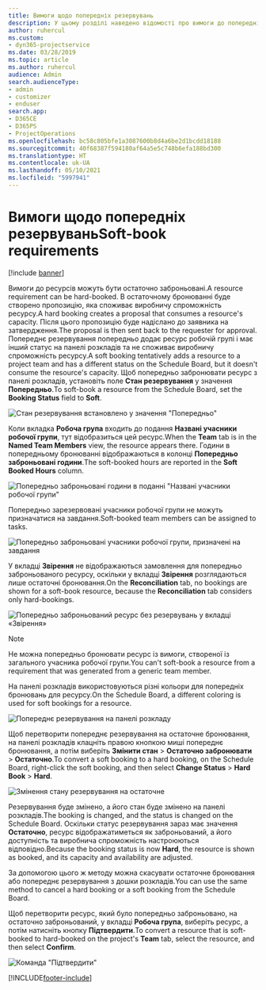 ```yaml
---
title: Вимоги щодо попередніх резервувань
description: У цьому розділі наведено відомості про вимоги до попередніх резервувань.
author: ruhercul
ms.custom:
- dyn365-projectservice
ms.date: 03/28/2019
ms.topic: article
ms.author: ruhercul
audience: Admin
search.audienceType:
- admin
- customizer
- enduser
search.app:
- D365CE
- D365PS
- ProjectOperations
ms.openlocfilehash: bc58c805bfe1a3087600b8d4a6be2d1bcdd18188
ms.sourcegitcommit: 40f68387f594180af64a5e5c748b6efa188bd300
ms.translationtype: HT
ms.contentlocale: uk-UA
ms.lasthandoff: 05/10/2021
ms.locfileid: "5997941"
---
```

# <a name="soft-book-requirements"></a><span data-ttu-id="4dff8-103">Вимоги щодо попередніх резервувань</span><span class="sxs-lookup"><span data-stu-id="4dff8-103">Soft-book requirements</span></span>

[!include [banner](../includes/psa-now-project-operations.md)]

<span data-ttu-id="4dff8-104">Вимоги до ресурсів можуть бути остаточно заброньовані.</span><span class="sxs-lookup"><span data-stu-id="4dff8-104">A resource requirement can be hard-booked.</span></span> <span data-ttu-id="4dff8-105">В остаточному бронюванні буде створено пропозицію, яка споживає виробничу спроможність ресурсу.</span><span class="sxs-lookup"><span data-stu-id="4dff8-105">A hard booking creates a proposal that consumes a resource's capacity.</span></span> <span data-ttu-id="4dff8-106">Після цього пропозицію буде надіслано до заявника на затвердження.</span><span class="sxs-lookup"><span data-stu-id="4dff8-106">The proposal is then sent back to the requester for approval.</span></span> <span data-ttu-id="4dff8-107">Попереднє резервування попередньо додає ресурс робочій групі і має інший статус на панелі розкладів та не споживає виробничу спроможність ресурсу.</span><span class="sxs-lookup"><span data-stu-id="4dff8-107">A soft booking tentatively adds a resource to a project team and has a different status on the Schedule Board, but it doesn't consume the resource's capacity.</span></span> <span data-ttu-id="4dff8-108">Щоб попередньо забронювати ресурс з панелі розкладів, установіть поле **Стан резервування** у значення **Попередньо**.</span><span class="sxs-lookup"><span data-stu-id="4dff8-108">To soft-book a resource from the Schedule Board, set the **Booking Status** field to **Soft**.</span></span>

![Стан резервування встановлено у значення "Попередньо"](media/Resource-Management-image77.png)

<span data-ttu-id="4dff8-110">Коли вкладка **Робоча група** входить до подання **Названі учасники робочої групи**, тут відобразиться цей ресурс.</span><span class="sxs-lookup"><span data-stu-id="4dff8-110">When the **Team** tab is in the **Named Team Members** view, the resource appears there.</span></span> <span data-ttu-id="4dff8-111">Години в попередньому бронюванні відображаються в колонці **Попередньо заброньовані години**.</span><span class="sxs-lookup"><span data-stu-id="4dff8-111">The soft-booked hours are reported in the **Soft Booked Hours** column.</span></span>

![Попередньо заброньовані години в поданні "Названі учасники робочої групи"](media/Resource-Management-image78.png)

<span data-ttu-id="4dff8-113">Попередньо зарезервовані учасники робочої групи не можуть призначатися на завдання.</span><span class="sxs-lookup"><span data-stu-id="4dff8-113">Soft-booked team members can be assigned to tasks.</span></span>

![Попередньо заброньовані учасники робочої групи, призначені на завдання](media/Resource-Management-image79.png)

<span data-ttu-id="4dff8-115">У вкладці **Звірення** не відображаються замовлення для попередньо заброньованого ресурсу, оскільки у вкладці **Звірення** розглядаються лише остаточні бронювання.</span><span class="sxs-lookup"><span data-stu-id="4dff8-115">On the **Reconciliation** tab, no bookings are shown for a soft-book resource, because the **Reconciliation** tab considers only hard-bookings.</span></span>

![Попередньо заброньований ресурс без резервувань у вкладці «Звірення»](media/Resource-Management-image80.png)

> [!NOTE]
> <span data-ttu-id="4dff8-117">Не можна попередньо бронювати ресурс із вимоги, створеної із загального учасника робочої групи.</span><span class="sxs-lookup"><span data-stu-id="4dff8-117">You can't soft-book a resource from a requirement that was generated from a generic team member.</span></span>

<span data-ttu-id="4dff8-118">На панелі розкладів використовуються різні кольори для попередніх бронювань для ресурсу.</span><span class="sxs-lookup"><span data-stu-id="4dff8-118">On the Schedule Board, a different coloring is used for soft bookings for a resource.</span></span>

![Попереднє резервування на панелі розкладу](media/Resource-Management-image81.png)

<span data-ttu-id="4dff8-120">Щоб перетворити попереднє резервування на остаточне бронювання, на панелі розкладів клацніть правою кнопкою миші попереднє бронювання, а потім виберіть **Змінити стан** \> **Остаточно забронювати** \> **Остаточно**.</span><span class="sxs-lookup"><span data-stu-id="4dff8-120">To convert a soft booking to a hard booking, on the Schedule Board, right-click the soft booking, and then select **Change Status** \> **Hard Book** \> **Hard**.</span></span>

![Змінення стану резервування на остаточне](media/Resource-Management-image82.png)

<span data-ttu-id="4dff8-122">Резервування буде змінено, а його стан буде змінено на панелі розкладів.</span><span class="sxs-lookup"><span data-stu-id="4dff8-122">The booking is changed, and the status is changed on the Schedule Board.</span></span> <span data-ttu-id="4dff8-123">Оскільки статус резервування зараз має значення **Остаточно**, ресурс відображатиметься як заброньований, а його доступність та виробнича спроможність настроюються відповідно.</span><span class="sxs-lookup"><span data-stu-id="4dff8-123">Because the booking status is now **Hard**, the resource is shown as booked, and its capacity and availability are adjusted.</span></span>

<span data-ttu-id="4dff8-124">За допомогою цього ж методу можна скасувати остаточне бронювання або попереднє резервування з дошки розкладів.</span><span class="sxs-lookup"><span data-stu-id="4dff8-124">You can use the same method to cancel a hard booking or a soft booking from the Schedule Board.</span></span>

<span data-ttu-id="4dff8-125">Щоб перетворити ресурс, який було попередньо заброньовано, на остаточно заброньований, у вкладці **Робоча група**, виберіть ресурс, а потім натисніть кнопку **Підтвердити**.</span><span class="sxs-lookup"><span data-stu-id="4dff8-125">To convert a resource that is soft-booked to hard-booked on the project's **Team** tab, select the resource, and then select **Confirm**.</span></span>

![Команда "Підтвердити"](media/Resource-Management-image83.png)


[!INCLUDE[footer-include](../includes/footer-banner.md)]